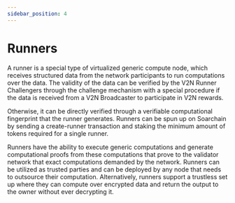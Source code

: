 ```yaml
---
sidebar_position: 4
---
```


# Runners

A runner is a special type of virtualized generic compute node, which receives structured data from the network participants to run computations over the data. The validity of the data can be verified by the V2N Runner Challengers through the challenge mechanism with a special procedure if the data is received from a V2N Broadcaster to participate in V2N rewards. 

Otherwise, it can be directly verified through a verifiable computational fingerprint that the runner generates. Runners can be spun up on Soarchain by sending a create-runner transaction and staking the minimum amount of tokens required for a single runner.

Runners have the ability to execute generic computations and generate computational proofs from these computations that prove to the validator network that exact computations demanded by the network. Runners can be utilized as trusted parties and can be deployed by any node that needs to outsource their computation. Alternatively, runners support a trustless set up where they can compute over encrypted data and return the output to the owner without ever decrypting it. 
